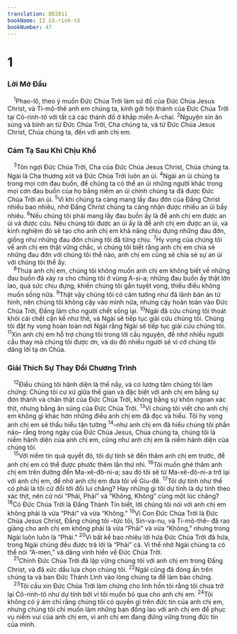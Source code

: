 ```yaml
---
translation: BD2011
bookName: II Cô-rinh-tô 
bookNumber: 47
---
```


<div class="title"><h1>1</h1><h3>Lời Mở Ðầu</h3></div>
<span class="verse 2co_1_1"> <sup>1</sup>Phao-lô, theo ý muốn Ðức Chúa Trời làm sứ đồ của Ðức Chúa Jesus Christ, và Ti-mô-thê anh em chúng ta, kính gởi hội thánh của Ðức Chúa Trời tại Cô-rinh-tô với tất cả các thánh đồ ở khắp miền A-chai. </span>
<span class="verse 2co_1_2"><sup>2</sup>Nguyện xin ân sủng và bình an từ Ðức Chúa Trời, Cha chúng ta, và từ Ðức Chúa Jesus Christ, Chúa chúng ta, đến với anh chị em.<br/></span>
<div class="title"><h3>Cảm Tạ Sau Khi Chịu Khổ</h3></div>
<span class="verse 2co_1_3"> <sup>3</sup>Tôn ngợi Ðức Chúa Trời, Cha của Ðức Chúa Jesus Christ, Chúa chúng ta. Ngài là Cha thương xót và Ðức Chúa Trời luôn an ủi. </span>
<span class="verse 2co_1_4"><sup>4</sup>Ngài an ủi chúng ta trong mọi cơn đau buồn, để chúng ta có thể an ủi những người khác trong mọi cơn đau buồn của họ bằng niềm an ủi chính chúng ta đã được Ðức Chúa Trời an ủi. </span>
<span class="verse 2co_1_5"><sup>5</sup>Vì khi chúng ta càng mang lấy đau đớn của Ðấng Christ nhiều bao nhiêu, nhờ Ðấng Christ chúng ta càng nhận được nhiều an ủi bấy nhiêu. </span>
<span class="verse 2co_1_6"><sup>6</sup>Nếu chúng tôi phải mang lấy đau buồn ấy là để anh chị em được an ủi và được cứu. Nếu chúng tôi được an ủi ấy là để anh chị em được an ủi, và kinh nghiệm đó sẽ tạo cho anh chị em khả năng chịu đựng những đau đớn, giống như những đau đớn chúng tôi đã từng chịu. </span>
<span class="verse 2co_1_7"><sup>7</sup>Hy vọng của chúng tôi về anh chị em thật vững chắc, vì chúng tôi biết rằng anh chị em chia sẻ những đau đớn với chúng tôi thể nào, anh chị em cũng sẽ chia sẻ sự an ủi với chúng tôi thể ấy.<br/></span>
<span class="verse 2co_1_8"> <sup>8</sup>Thưa anh chị em, chúng tôi không muốn anh chị em không biết về những đau buồn đã xảy ra cho chúng tôi ở vùng A-si-a; những đau buồn ấy thật lớn lao, quá sức chịu đựng, khiến chúng tôi gần tuyệt vọng, thiếu điều không muốn sống nữa. </span>
<span class="verse 2co_1_9"><sup>9</sup>Thật vậy chúng tôi có cảm tưởng như đã lãnh bản án tử hình, nên chúng tôi không cậy vào mình nữa, nhưng cậy hoàn toàn vào Ðức Chúa Trời, Ðấng làm cho người chết sống lại. </span>
<span class="verse 2co_1_10"><sup>10</sup>Ngài đã cứu chúng tôi thoát khỏi cái chết cận kề như thế, và Ngài sẽ tiếp tục giải cứu chúng tôi. Chúng tôi đặt hy vọng hoàn toàn nơi Ngài rằng Ngài sẽ tiếp tục giải cứu chúng tôi. </span>
<span class="verse 2co_1_11"><sup>11</sup>Xin anh chị em hỗ trợ chúng tôi trong lời cầu nguyện, để nhờ nhiều người cầu thay mà chúng tôi được ơn, và do đó nhiều người sẽ vì cớ chúng tôi dâng lời tạ ơn Chúa.<br/></span>
<div class="title"><h3>Giải Thích Sự Thay Ðổi Chương Trình</h3></div>
<span class="verse 2co_1_12"> <sup>12</sup>Ðiều chúng tôi hãnh diện là thế nầy, và có lương tâm chúng tôi làm chứng: Chúng tôi cư xử giữa thế gian và đặc biệt với anh chị em bằng sự đơn thành và chân thật của Ðức Chúa Trời, không bằng sự khôn ngoan xác thịt, nhưng bằng ân sủng của Ðức Chúa Trời. </span>
<span class="verse 2co_1_13"><sup>13</sup>Vì chúng tôi viết cho anh chị em không gì khác hơn những điều anh chị em đã đọc và hiểu. Tôi hy vọng anh chị em sẽ thấu hiểu tận tường </span>
<span class="verse 2co_1_14"><sup>14</sup>–như anh chị em đã hiểu chúng tôi phần nào– rằng trong ngày của Ðức Chúa Jesus, Chúa chúng ta, chúng tôi là niềm hãnh diện của anh chị em, cũng như anh chị em là niềm hãnh diện của chúng tôi.<br/></span>
<span class="verse 2co_1_15"> <sup>15</sup>Với niềm tin quả quyết đó, tôi dự tính sẽ đến thăm anh chị em trước, để anh chị em có thể được phước thêm lần thứ nhì. </span>
<span class="verse 2co_1_16"><sup>16</sup>Tôi muốn ghé thăm anh chị em trên đường đến Ma-xê-đô-ni-a; sau đó tôi sẽ từ Ma-xê-đô-ni-a trở lại với anh chị em, để nhờ anh chị em đưa tôi về Giu-đê. </span>
<span class="verse 2co_1_17"><sup>17</sup>Tôi dự tính như thế có phải là tôi cứ đổi tới đổi lui chăng? Hay những gì tôi dự tính là dự tính theo xác thịt, nên cứ nói “Phải, Phải” và “Không, Không” cùng một lúc chăng? </span>
<span class="verse 2co_1_18"><sup>18</sup>Có Ðức Chúa Trời là Ðấng Thành Tín biết, lời chúng tôi nói với anh chị em không phải là vừa “Phải” và vừa “Không.” </span>
<span class="verse 2co_1_19"><sup>19</sup>Vì Con Ðức Chúa Trời là Ðức Chúa Jesus Christ, Ðấng chúng tôi –tức tôi, Sin-va-nu, và Ti-mô-thê– đã rao giảng cho anh chị em không phải là vừa “Phải” và vừa “Không,” nhưng trong Ngài luôn luôn là “Phải.” </span>
<span class="verse 2co_1_20"><sup>20</sup>Vì bất kể bao nhiêu lời hứa Ðức Chúa Trời đã hứa, trong Ngài chúng đều được trả lời là “Phải” cả. Vì thế nhờ Ngài chúng ta có thể nói “A-men,” và dâng vinh hiển về Ðức Chúa Trời. <br/></span>
<span class="verse 2co_1_21"> <sup>21</sup>Chính Ðức Chúa Trời đã lập vững chúng tôi với anh chị em trong Ðấng Christ, và đã xức dầu lựa chọn chúng tôi. </span>
<span class="verse 2co_1_22"><sup>22</sup>Ngài cũng đã đóng ấn trên chúng ta và ban Ðức Thánh Linh vào lòng chúng ta để làm bảo chứng.<br/></span>
<span class="verse 2co_1_23"> <sup>23</sup>Tôi cầu xin Ðức Chúa Trời làm chứng cho linh hồn tôi rằng tôi chưa trở lại Cô-rinh-tô như dự tính bởi vì tôi muốn bỏ qua cho anh chị em. </span>
<span class="verse 2co_1_24"><sup>24</sup>Tôi không có ý ám chỉ rằng chúng tôi có quyền gì trên đức tin của anh chị em, nhưng chúng tôi chỉ muốn làm những bạn đồng lao với anh chị em để phục vụ niềm vui của anh chị em, vì anh chị em đang đứng vững trong đức tin của mình. <br/></span>
